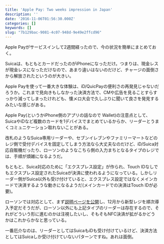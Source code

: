 ```yaml
---
title: 'Apple Pay: Two weeks impression in Japan'
description: ''
date: '2016-11-06T01:56:30.000Z'
categories: []
keywords: []
slug: "7b129bac-9081-4c07-948d-9e49e2ffcd96"
---
```

Apple Payがサービスインして2週間経ったので、今の状況を簡単にまとめておく。

Suicaは、もともとカードだったのがiPhoneになっただけ。つまりは、現金レスが現金レスになっただけなので、あまり違いはないのだけど、チャージの面倒さから解放されたというのが大きい。

Apple Payを使って一番大きな体験は、iD/QuicPayの便利さの再発見じゃないだろうか。これまで見向きもしなかった決済方法で、CMや広告を見ることすらすっかり減ってしまったけれども、懐メロ大会で久しぶりに聞いて良さを発見するみたいな感じがある。

Apple Pay(というかiPhone側のアプリの話なので Wallet)の注意点として、SuicaやiDなど複数のカードを1デバイスでまとめているからか、リーダーとうまくコミュニケーション取れないことがある。

改札のようなSuica専用リーダーや、セブンイレブンやファミリーマートなどのレジ側で受付デバイスを固定してしまう方法なら大丈夫なのだけど、iD/Suica対応自販機だったり、ローソンのようなこちら側の入力まちとなるタイプのレジでは、手順が煩雑になるようだ。

もともと、Suica対応のために「エクスプレス設定」が作られ、Touch IDなしでもエクスプレス設定されたSuicaが決済に使われるようになっている。しかしリーダー側がSuica以外も受け付けていると、エクスプレス設定ではなくメインカードで決済するような動きになるようだ(メインカードでの決済はTouch IDが必要)。

ローソンでは対応として、まず[説明ページを公開](http://www.lawson.co.jp/service/others/applepay/index.html)し、12月から新型レジを順次導入予定だそうだが、ローソン以外にも上記タイプのリーダーは存在するので、それがどういう形に進むのかは注視したいし、そもそもNFC決済が拡がるかどうかはこれからかなと思っている。

一番厄介なのは、リーダーとしてはSuicaもiDも受け付けているけど、決済方法としてはSuicaしか受け付けていないパターンですね。あれは面倒。